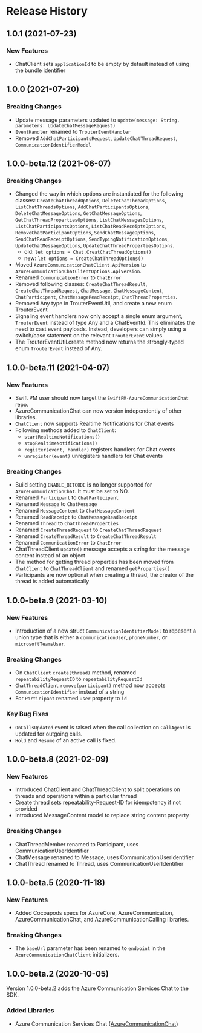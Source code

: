 # Release History

## 1.0.1 (2021-07-23)
### New Features
- ChatClient sets `applicationId` to be empty by default instead of using the bundle identifier

## 1.0.0 (2021-07-20)
### Breaking Changes
- Update message parameters updated to `update(message: String, parameters: UpdateChatMessageRequest)`
- `EventHandler` renamed to `TrouterEventHandler`
- Removed `AddChatParticipantsRequest`, `UpdateChatThreadRequest`, `CommunicationIdentifierModel`

## 1.0.0-beta.12 (2021-06-07)
### Breaking Changes
- Changed the way in which options are instantiated for the following classes: `CreateChatThreadOptions`, `DeleteChatThreadOptions`,  `ListChatThreadsOptions`, `AddChatParticipantsOptions`, `DeleteChatMessageOptions`, `GetChatMessageOptions`, `GetChatThreadPropertiesOptions`, `ListChatMessagesOptions`, `ListChatParticipantsOptions`, `ListChatReadReceiptsOptions`, `RemoveChatParticipantOptions`, `SendChatMessageOptions`, `SendChatReadReceiptOptions`, `SendTypingNotificationOptions`, `UpdateChatMessageOptions`, `UpdateChatThreadPropertiesOptions`.
    - old:
        `let options = Chat.CreatChatThreadOptions()`
    - new:
        `let options = CreateChatThreadOptions()`
- Moved `AzureCommunicationChatClient.ApiVersion` to `AzureCommunicationChatClientOptions.ApiVersion`.
- Renamed `CommunicationError` to `ChatError`
- Removed following classes:  `CreateChatThreadResult`, `CreateChatThreadRequest`, `ChatMessage`, `ChatMessageContent`, `ChatParticipant`, `ChatMessageReadReceipt`, `ChatThreadProperties`.
- Removed Any type in TrouterEventUtil, and create a new enum TrouterEvent
- Signaling event handlers now only accept a single enum argument, `TrouterEvent` instead of type Any and a ChatEventId. This eliminates the need to cast event payloads. Instead, developers can simply using a switch/case statement on the relevant `TrouterEvent` values.
- The TrouterEventUtil.create method now returns the strongly-typed enum `TrouterEvent` instead of Any.

## 1.0.0-beta.11 (2021-04-07)
### New Features
- Swift PM user should now target the `SwiftPM-AzureCommunicationChat` repo.
- AzureCommunicationChat can now version independently of other libraries.
- `ChatClient` now supports Realtime Notifications for Chat events
- Following methods added to `ChatClient`:
  - `startRealtimeNotifications()`
  - `stopRealtimeNotifications()`
  - `register(event, handler)` registers handlers for Chat events
  - `unregister(event)` unregisters handlers for Chat events

### Breaking Changes
- Build setting `ENABLE_BITCODE` is no longer supported for `AzureCommunicationChat`. It must be set to NO.
- Renamed `Participant` to `ChatParticipant`
- Renamed `Message` to `ChatMessage`
- Renamed `MessageContent` to `ChatMessageContent`
- Renamed `ReadReceipt` to `ChatMessageReadReceipt`
- Renamed `Thread` to `ChatThreadProperties`
- Renamed `CreateThreadRequest` to `CreateChatThreadRequest`
- Renamed `CreateThreadResult` to `CreateChatThreadResult`
- Renamed `CommunicationError` to `ChatError`
- ChatThreadClient `update()` message accepts a string for the message content instead of an object
- The method for getting thread properties has been moved from `ChatClient` to `ChatThreadClient` and renamed `getProperties()`
- Participants are now optional when creating a thread, the creator of the thread is added automatically

## 1.0.0-beta.9 (2021-03-10)
### New Features
 - Introduction of  a new struct `CommunicationIdentifierModel` to repesent a union type that is either a `communicationUser`, `phoneNumber`, or `microsoftTeamsUser`.

### Breaking Changes
- On `ChatClient` `create(thread)` method, renamed `repeatabilityRequestID` to `repeatabilityRequestId`
- `ChatThreadClient` `remove(participant)` method now accepts `CommunicationIdentifier` instead of a string
- For `Participant` renamed `user` property to `id`


### Key Bug Fixes
- `OnCallsUpdated` event is raised when the call collection on `CallAgent` is updated for outgoing calls.
- `Hold` and `Resume` of an active call is fixed.


## 1.0.0-beta.8 (2021-02-09)
### New Features
 - Introduced ChatClient and ChatThreadClient to split operations on threads and operations within a particular thread
 - Create thread sets repeatability-Request-ID for idempotency if not provided
 - Introduced MessageContent model to replace string content property

### Breaking Changes
 - ChatThreadMember renamed to Participant, uses CommunicationUserIdentifier
 - ChatMessage renamed to Message, uses CommunicationUserIdentifier
 - ChatThread renamed to Thread, uses CommunicationUserIdentifier

## 1.0.0-beta.5 (2020-11-18)

### New Features
- Added Cocoapods specs for AzureCore, AzureCommunication, AzureCommunicationChat, and AzureCommunicationCalling
  libraries.

### Breaking Changes
  - The `baseUrl` parameter has been renamed to `endpoint` in the `AzureCommunicationChatClient` initializers.

## 1.0.0-beta.2 (2020-10-05)

Version 1.0.0-beta.2 adds the Azure Communication Services Chat to the SDK.

### Added Libraries

- Azure Communication Services Chat ([AzureCommunicationChat](https://github.com/Azure/azure-sdk-for-ios/tree/main/sdk/communication/AzureCommunicationChat))
